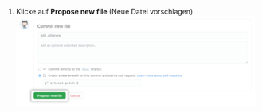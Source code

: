 1. Klicke auf **Propose new file** (Neue Datei vorschlagen) ![Schaltfläche "Propose new file" (Neue Datei vorschlagen)](/assets/images/help/repository/new-file-commit-button.png)

